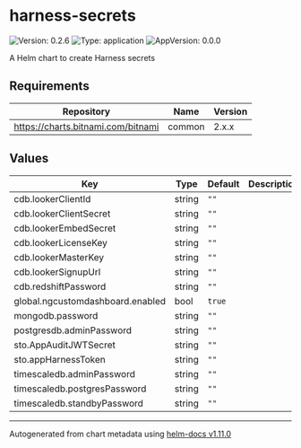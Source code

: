 # harness-secrets

![Version: 0.2.6](https://img.shields.io/badge/Version-0.2.6-informational?style=flat-square) ![Type: application](https://img.shields.io/badge/Type-application-informational?style=flat-square) ![AppVersion: 0.0.0](https://img.shields.io/badge/AppVersion-0.0.0-informational?style=flat-square)

A Helm chart to create Harness secrets

## Requirements

| Repository | Name | Version |
|------------|------|---------|
| https://charts.bitnami.com/bitnami | common | 2.x.x |

## Values

| Key | Type | Default | Description |
|-----|------|---------|-------------|
| cdb.lookerClientId | string | `""` |  |
| cdb.lookerClientSecret | string | `""` |  |
| cdb.lookerEmbedSecret | string | `""` |  |
| cdb.lookerLicenseKey | string | `""` |  |
| cdb.lookerMasterKey | string | `""` |  |
| cdb.lookerSignupUrl | string | `""` |  |
| cdb.redshiftPassword | string | `""` |  |
| global.ngcustomdashboard.enabled | bool | `true` |  |
| mongodb.password | string | `""` |  |
| postgresdb.adminPassword | string | `""` |  |
| sto.AppAuditJWTSecret | string | `""` |  |
| sto.appHarnessToken | string | `""` |  |
| timescaledb.adminPassword | string | `""` |  |
| timescaledb.postgresPassword | string | `""` |  |
| timescaledb.standbyPassword | string | `""` |  |

----------------------------------------------
Autogenerated from chart metadata using [helm-docs v1.11.0](https://github.com/norwoodj/helm-docs/releases/v1.11.0)
